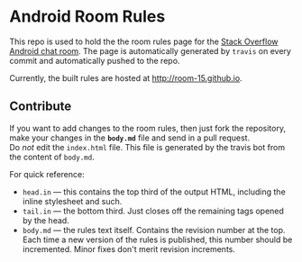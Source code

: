 # Android Room Rules

This repo is used to hold the the room rules page for the [Stack Overflow Android chat room][room15]. 
The page is automatically generated by `travis` on every commit and automatically pushed to the repo. 

Currently, the built rules are hosted at <http://room-15.github.io>.

## Contribute 

If you want to add changes to the room rules, then just fork the repository, make your changes in the <b>`body.md`</b> file and send in a pull request.  
Do *not* edit the `index.html` file. This file is generated by the travis bot from the content of `body.md`.

For quick reference:

- `head.in` — this contains the top third of the output HTML, including the inline stylesheet and such.
- `tail.in` — the bottom third. Just closes off the remaining tags opened by the head.
- `body.md` — the rules text itself. Contains the revision number at the top. Each time a new version of the rules is published, this number should be incremented. Minor fixes don't merit revision increments.

[room15]: http://chat.stackoverflow.com/rooms/15/android


